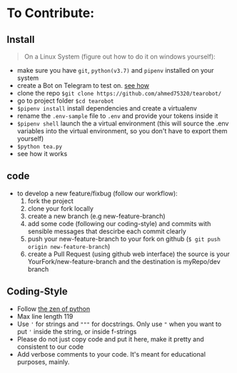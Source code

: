 # To Contribute:

## Install

> On a Linux System (figure out how to do it on windows yourself):

* make sure you have `git`, `python(v3.7)` and `pipenv` installed on your system
* create a Bot on Telegram to test on. [see how](https://core.telegram.org/bots#3-how-do-i-create-a-bot)
* clone the repo `$git clone https://github.com/ahmed75320/tearobot/`
* go to project folder `$cd tearobot`
* `$pipenv install` install dependencies and create a virtualenv
* rename the `.env-sample` file to `.env` and provide your tokens inside it
* `$pipenv shell` launch the a virtual environment (this will source the .env variables into the virtual environment, so you don't have to export them yourself)
* `$python tea.py`
* see how it works

## code

* to develop a new feature/fixbug (follow our workflow):
    1. fork the project
    2. clone your fork locally
    3. create a new branch (e.g new-feature-branch)
    4. add some code (following our coding-style) and commits with sensible messages that descirbe each commit clearly
    5. push your new-feature-branch to your fork on github (`$ git push origin new-feature-branch`)
    6. create a Pull Request (using github web interface)
        the source is your YourFork/new-feature-branch and the destination is myRepo/dev branch


## Coding-Style

* Follow [the zen of python](https://www.python.org/dev/peps/pep-0020/)
* Max line length 119
* Use `'` for strings and `"""` for docstrings. Only use `"` when you want to put `'` inside the string, or inside f-strings
* Please do not just copy code and put it here, make it pretty and consistent to our code
* Add verbose comments to your code. It's meant for educational purposes, mainly.

